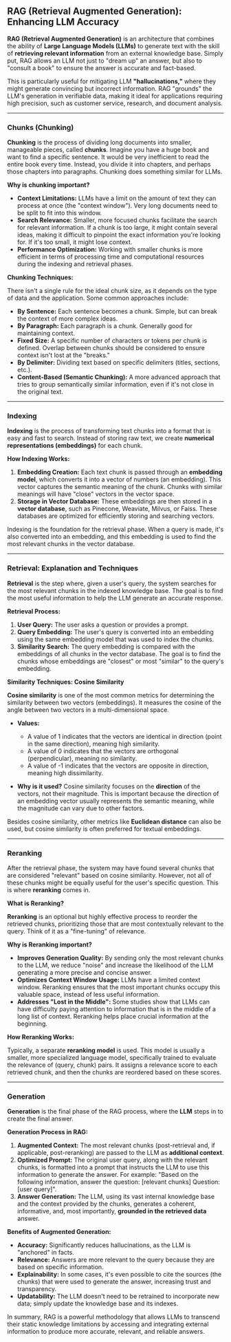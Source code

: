 ## **RAG (Retrieval Augmented Generation): Enhancing LLM Accuracy**

**RAG (Retrieval Augmented Generation)** is an architecture that combines the ability of **Large Language Models (LLMs)** to generate text with the skill of **retrieving relevant information** from an external knowledge base. Simply put, RAG allows an LLM not just to "dream up" an answer, but also to "consult a book" to ensure the answer is accurate and fact-based.

This is particularly useful for mitigating LLM **"hallucinations,"** where they might generate convincing but incorrect information. RAG "grounds" the LLM's generation in verifiable data, making it ideal for applications requiring high precision, such as customer service, research, and document analysis.

---

### **Chunks (Chunking)**

**Chunking** is the process of dividing long documents into smaller, manageable pieces, called **chunks**. Imagine you have a huge book and want to find a specific sentence. It would be very inefficient to read the entire book every time. Instead, you divide it into chapters, and perhaps those chapters into paragraphs. Chunking does something similar for LLMs.

**Why is chunking important?**

* **Context Limitations:** LLMs have a limit on the amount of text they can process at once (the "context window"). Very long documents need to be split to fit into this window.  
* **Search Relevance:** Smaller, more focused chunks facilitate the search for relevant information. If a chunk is too large, it might contain several ideas, making it difficult to pinpoint the exact information you're looking for. If it's too small, it might lose context.  
* **Performance Optimization:** Working with smaller chunks is more efficient in terms of processing time and computational resources during the indexing and retrieval phases.

**Chunking Techniques:**

There isn't a single rule for the ideal chunk size, as it depends on the type of data and the application. Some common approaches include:

* **By Sentence:** Each sentence becomes a chunk. Simple, but can break the context of more complex ideas.  
* **By Paragraph:** Each paragraph is a chunk. Generally good for maintaining context.  
* **Fixed Size:** A specific number of characters or tokens per chunk is defined. Overlap between chunks should be considered to ensure context isn't lost at the "breaks."  
* **By Delimiter:** Dividing text based on specific delimiters (titles, sections, etc.).  
* **Content-Based (Semantic Chunking):** A more advanced approach that tries to group semantically similar information, even if it's not close in the original text.

---

### **Indexing**

**Indexing** is the process of transforming text chunks into a format that is easy and fast to search. Instead of storing raw text, we create **numerical representations (embeddings)** for each chunk.

**How Indexing Works:**

1. **Embedding Creation:** Each text chunk is passed through an **embedding model**, which converts it into a vector of numbers (an embedding). This vector captures the semantic meaning of the chunk. Chunks with similar meanings will have "close" vectors in the vector space.  
2. **Storage in Vector Database:** These embeddings are then stored in a **vector database**, such as Pinecone, Weaviate, Milvus, or Faiss. These databases are optimized for efficiently storing and searching vectors.

Indexing is the foundation for the retrieval phase. When a query is made, it's also converted into an embedding, and this embedding is used to find the most relevant chunks in the vector database.

---

### **Retrieval: Explanation and Techniques**

**Retrieval** is the step where, given a user's query, the system searches for the most relevant chunks in the indexed knowledge base. The goal is to find the most useful information to help the LLM generate an accurate response.

**Retrieval Process:**

1. **User Query:** The user asks a question or provides a prompt.  
2. **Query Embedding:** The user's query is converted into an embedding using the same embedding model that was used to index the chunks.  
3. **Similarity Search:** The query embedding is compared with the embeddings of all chunks in the vector database. The goal is to find the chunks whose embeddings are "closest" or most "similar" to the query's embedding.

**Similarity Techniques: Cosine Similarity**

**Cosine similarity** is one of the most common metrics for determining the similarity between two vectors (embeddings). It measures the cosine of the angle between two vectors in a multi-dimensional space.

* **Values:**

  * A value of 1 indicates that the vectors are identical in direction (point in the same direction), meaning high similarity.  
  * A value of 0 indicates that the vectors are orthogonal (perpendicular), meaning no similarity.  
  * A value of \-1 indicates that the vectors are opposite in direction, meaning high dissimilarity.  
* **Why is it used?** Cosine similarity focuses on the **direction** of the vectors, not their magnitude. This is important because the direction of an embedding vector usually represents the semantic meaning, while the magnitude can vary due to other factors.

Besides cosine similarity, other metrics like **Euclidean distance** can also be used, but cosine similarity is often preferred for textual embeddings.

---

### **Reranking**

After the retrieval phase, the system may have found several chunks that are considered "relevant" based on cosine similarity. However, not all of these chunks might be equally useful for the user's specific question. This is where **reranking** comes in.

**What is Reranking?**

**Reranking** is an optional but highly effective process to reorder the retrieved chunks, prioritizing those that are most contextually relevant to the query. Think of it as a "fine-tuning" of relevance.

**Why is Reranking important?**

* **Improves Generation Quality:** By sending only the most relevant chunks to the LLM, we reduce "noise" and increase the likelihood of the LLM generating a more precise and concise answer.  
* **Optimizes Context Window Usage:** LLMs have a limited context window. Reranking ensures that the most important chunks occupy this valuable space, instead of less useful information.  
* **Addresses "Lost in the Middle":** Some studies show that LLMs can have difficulty paying attention to information that is in the middle of a long list of context. Reranking helps place crucial information at the beginning.

**How Reranking Works:**

Typically, a separate **reranking model** is used. This model is usually a smaller, more specialized language model, specifically trained to evaluate the relevance of (query, chunk) pairs. It assigns a relevance score to each retrieved chunk, and then the chunks are reordered based on these scores.

---

### **Generation**

**Generation** is the final phase of the RAG process, where the **LLM** steps in to create the final answer.

**Generation Process in RAG:**

1. **Augmented Context:** The most relevant chunks (post-retrieval and, if applicable, post-reranking) are passed to the LLM as **additional context**.  
2. **Optimized Prompt:** The original user query, along with the relevant chunks, is formatted into a prompt that instructs the LLM to use this information to generate the answer. For example: "Based on the following information, answer the question: \[relevant chunks\] Question: \[user query\]".  
3. **Answer Generation:** The LLM, using its vast internal knowledge base and the context provided by the chunks, generates a coherent, informative, and, most importantly, **grounded in the retrieved data** answer.

**Benefits of Augmented Generation:**

* **Accuracy:** Significantly reduces hallucinations, as the LLM is "anchored" in facts.  
* **Relevance:** Answers are more relevant to the query because they are based on specific information.  
* **Explainability:** In some cases, it's even possible to cite the sources (the chunks) that were used to generate the answer, increasing trust and transparency.  
* **Updatability:** The LLM doesn't need to be retrained to incorporate new data; simply update the knowledge base and its indexes.

In summary, RAG is a powerful methodology that allows LLMs to transcend their static knowledge limitations by accessing and integrating external information to produce more accurate, relevant, and reliable answers.

